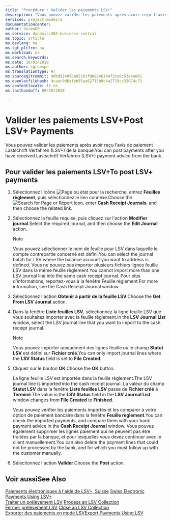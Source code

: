 ```yaml
---
title: "Procédure : Valider les paiements LSV+"
description: "Vous pouvez valider les paiements après avoir reçu l'avis de paiement Lastschrift Verfahren (LSV+) de la banque."
services: project-madeira
documentationcenter: 
author: SorenGP
ms.service: dynamics365-business-central
ms.topic: article
ms.devlang: na
ms.tgt_pltfrm: na
ms.workload: na
ms.search.keywords: 
ms.date: 10/01/2018
ms.author: sgroespe
ms.translationtype: HT
ms.sourcegitcommit: 9dbd92409ba02281f008246194f3ce0c53e4e001
ms.openlocfilehash: 4caac9d6afeb55aa62715b8c4a2719cc32074c72
ms.contentlocale: fr-ch
ms.lasthandoff: 09/28/2018

---
```

# <a name="post-lsv-payments"></a><span data-ttu-id="4c264-103">Valider les paiements LSV+</span><span class="sxs-lookup"><span data-stu-id="4c264-103">Post LSV+ Payments</span></span>
<span data-ttu-id="4c264-104">Vous pouvez valider les paiements après avoir reçu l'avis de paiement Lastschrift Verfahren (LSV+) de la banque.</span><span class="sxs-lookup"><span data-stu-id="4c264-104">You can post payments after you have received Lastschrift Verfahren (LSV+) payment advice from the bank.</span></span>  

## <a name="to-post-lsv-payments"></a><span data-ttu-id="4c264-105">Pour valider les paiements LSV+</span><span class="sxs-lookup"><span data-stu-id="4c264-105">To post LSV+ payments</span></span>  

1.  <span data-ttu-id="4c264-106">Sélectionnez l'icône ![Page ou état pour la recherche](../../media/ui-search/search_small.png "Page ou état pour la recherche"), entrez **Feuilles règlement**, puis sélectionnez le lien connexe.</span><span class="sxs-lookup"><span data-stu-id="4c264-106">Choose the ![Search for Page or Report](../../media/ui-search/search_small.png "Search for Page or Report icon") icon, enter **Cash Receipt Journals**, and then choose the related link.</span></span>  
2.  <span data-ttu-id="4c264-107">Sélectionnez la feuille requise, puis cliquez sur l'action **Modifier journal**.</span><span class="sxs-lookup"><span data-stu-id="4c264-107">Select the required journal, and then choose the **Edit Journal** action.</span></span>  

    > [!NOTE]  
    >  <span data-ttu-id="4c264-108">Vous pouvez sélectionner le nom de feuille pour LSV dans laquelle le compte contrepartie concerné est défini.</span><span class="sxs-lookup"><span data-stu-id="4c264-108">You can select the journal batch for LSV where the balance account you want to address is defined.</span></span> <span data-ttu-id="4c264-109">Vous ne pouvez pas importer plusieurs fichiers lignes feuille LSV dans la même feuille règlement.</span><span class="sxs-lookup"><span data-stu-id="4c264-109">You cannot import more than one LSV journal line into the same cash receipt journal.</span></span> <span data-ttu-id="4c264-110">Pour plus d'informations, reportez-vous à la fenêtre Feuille règlement.</span><span class="sxs-lookup"><span data-stu-id="4c264-110">For more information, see the Cash Receipt Journal window.</span></span>  

3.  <span data-ttu-id="4c264-111">Sélectionnez l'action **Obtenir à partir de la feuille LSV**.</span><span class="sxs-lookup"><span data-stu-id="4c264-111">Choose the **Get From LSV Journal** action.</span></span>  
4.  <span data-ttu-id="4c264-112">Dans la fenêtre **Liste feuilles LSV**, sélectionnez la ligne feuille LSV que vous souhaitez importer avec la feuille règlement.</span><span class="sxs-lookup"><span data-stu-id="4c264-112">In the **LSV Journal List** window, select the LSV journal line that you want to import to the cash receipt journal.</span></span>  

    > [!NOTE]  
    >  <span data-ttu-id="4c264-113">Vous pouvez importer uniquement des lignes feuille où le champ **Statut LSV** est défini sur **Fichier créé**.</span><span class="sxs-lookup"><span data-stu-id="4c264-113">You can only import journal lines where the **LSV Status** field is set to **File Created**.</span></span>  

5.  <span data-ttu-id="4c264-114">Cliquez sur le bouton **OK**.</span><span class="sxs-lookup"><span data-stu-id="4c264-114">Choose the **OK** button.</span></span>  

    <span data-ttu-id="4c264-115">La ligne feuille LSV est importée dans la feuille règlement.</span><span class="sxs-lookup"><span data-stu-id="4c264-115">The LSV journal line is imported into the cash receipt journal.</span></span> <span data-ttu-id="4c264-116">La valeur du champ **Statut LSV** dans la fenêtre **Liste feuilles LSV** passe de **Fichier créé** à **Terminé**.</span><span class="sxs-lookup"><span data-stu-id="4c264-116">The value in the **LSV Status** field in the **LSV Journal List** window changes from **File Created** to **Finished**.</span></span>  

    <span data-ttu-id="4c264-117">Vous pouvez vérifier les paiements importés et les comparer à votre option de paiement bancaire dans la fenêtre **Feuille règlement**.</span><span class="sxs-lookup"><span data-stu-id="4c264-117">You can check the imported payments, and compare them with your bank payment advice in the **Cash Receipt Journal** window.</span></span> <span data-ttu-id="4c264-118">Vous pouvez également supprimer les lignes paiement qui ne peuvent pas être traitées par la banque, et pour lesquelles vous devez continuer avec le client manuellement.</span><span class="sxs-lookup"><span data-stu-id="4c264-118">You can also delete the payment lines that could not be processed by the bank, and for which you must follow up with the customer manually.</span></span>  

6.  <span data-ttu-id="4c264-119">Sélectionnez l'action **Valider**.</span><span class="sxs-lookup"><span data-stu-id="4c264-119">Choose the **Post** action.</span></span>  

## <a name="see-also"></a><span data-ttu-id="4c264-120">Voir aussi</span><span class="sxs-lookup"><span data-stu-id="4c264-120">See Also</span></span>  
 <span data-ttu-id="4c264-121">[Paiements électroniques à l'aide de LSV+, Suisse](swiss-electronic-payments-using-lsv-.md) </span><span class="sxs-lookup"><span data-stu-id="4c264-121">[Swiss Electronic Payments Using LSV+](swiss-electronic-payments-using-lsv-.md) </span></span>  
 <span data-ttu-id="4c264-122">[Traiter un prélèvement LSV](how-to-process-an-lsv-collection.md) </span><span class="sxs-lookup"><span data-stu-id="4c264-122">[Process an LSV Collection](how-to-process-an-lsv-collection.md) </span></span>  
 <span data-ttu-id="4c264-123">[Fermer prélèvement LSV](how-to-close-an-lsv-collection.md) </span><span class="sxs-lookup"><span data-stu-id="4c264-123">[Close an LSV Collection](how-to-close-an-lsv-collection.md) </span></span>  
 [<span data-ttu-id="4c264-124">Exporter des paiements en mode LSV</span><span class="sxs-lookup"><span data-stu-id="4c264-124">Export Payments Using LSV</span></span>](how-to-export-payments-using-lsv.md) 

